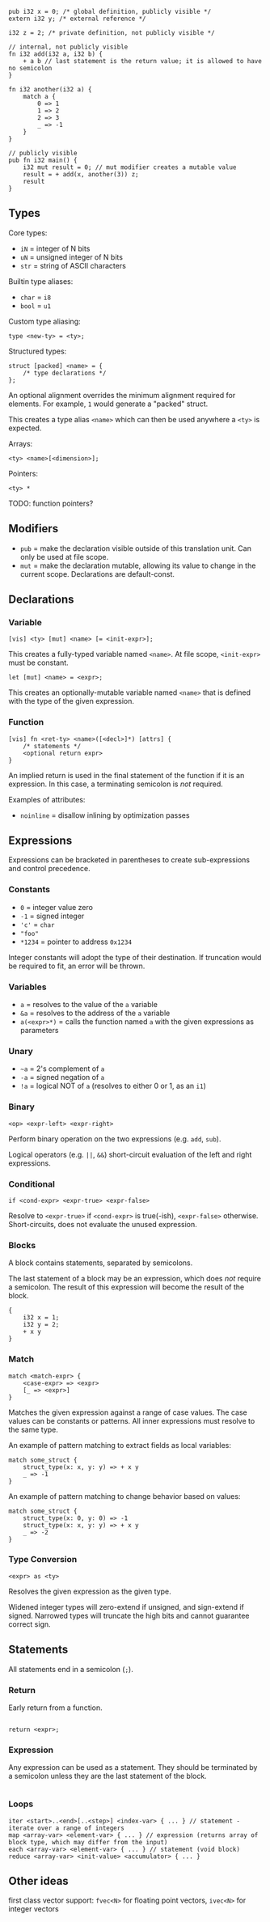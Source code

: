 ```
pub i32 x = 0; /* global definition, publicly visible */
extern i32 y; /* external reference */

i32 z = 2; /* private definition, not publicly visible */

// internal, not publicly visible
fn i32 add(i32 a, i32 b) {
    + a b // last statement is the return value; it is allowed to have no semicolon
}

fn i32 another(i32 a) {
    match a {
        0 => 1
        1 => 2
        2 => 3
        _ => -1
    }
}

// publicly visible
pub fn i32 main() {
    i32 mut result = 0; // mut modifier creates a mutable value
    result = + add(x, another(3)) z;
    result
}
```

## Types

Core types:

- `iN` = integer of N bits
- `uN` = unsigned integer of N bits
- `str` = string of ASCII characters

Builtin type aliases:

- `char` = `i8`
- `bool` = `u1`

Custom type aliasing:

```
type <new-ty> = <ty>;
```

Structured types:

```
struct [packed] <name> = {
    /* type declarations */
};
```

An optional alignment overrides the minimum alignment required for elements. For example, `1` would generate a "packed" struct.

This creates a type alias `<name>` which can then be used anywhere a `<ty>` is expected.

Arrays:

```
<ty> <name>[<dimension>];
```

Pointers:

```
<ty> *
```

TODO: function pointers?

## Modifiers

- `pub` = make the declaration visible outside of this translation unit. Can only be used at file scope.
- `mut` = make the declaration mutable, allowing its value to change in the current scope. Declarations are default-const.

## Declarations

### Variable

```
[vis] <ty> [mut] <name> [= <init-expr>];
```

This creates a fully-typed variable named `<name>`. At file scope, `<init-expr>` must be constant.

```
let [mut] <name> = <expr>;
```

This creates an optionally-mutable variable named `<name>` that is defined with the type of the given expression.

### Function

```
[vis] fn <ret-ty> <name>([<decl>]*) [attrs] {
    /* statements */
    <optional return expr>
}
```

An implied return is used in the final statement of the function if it is an expression. In this case, a terminating semicolon is _not_ required.

Examples of attributes:

- `noinline` = disallow inlining by optimization passes

## Expressions

Expressions can be bracketed in parentheses to create sub-expressions and control precedence.

### Constants

- `0` = integer value zero
- `-1` = signed integer
- `'c'` = `char`
- `"foo"`
- `*1234` = pointer to address `0x1234`

Integer constants will adopt the type of their destination. If truncation would be required to fit, an error will be thrown.

### Variables

- `a` = resolves to the value of the `a` variable
- `&a` = resolves to the address of the `a` variable
- `a(<expr>*)` = calls the function named `a` with the given expressions as parameters

### Unary

- `~a` = 2's complement of `a`
- `-a` = signed negation of `a`
- `!a` = logical NOT of `a` (resolves to either 0 or 1, as an `i1`)

### Binary

`<op> <expr-left> <expr-right>`

Perform binary operation on the two expressions (e.g. `add`, `sub`).

Logical operators (e.g. `||`, `&&`) short-circuit evaluation of the left and right expressions.

### Conditional

`if <cond-expr> <expr-true> <expr-false>`

Resolve to `<expr-true>` if `<cond-expr>` is true(-ish), `<expr-false>` otherwise. Short-circuits, does not evaluate the unused expression.

### Blocks

A block contains statements, separated by semicolons.

The last statement of a block may be an expression, which does _not_ require a semicolon. The result of this expression will become the result of the block.

```
{
    i32 x = 1;
    i32 y = 2;
    + x y
}
```

### Match

```
match <match-expr> {
    <case-expr> => <expr>
    [_ => <expr>]
}
```

Matches the given expression against a range of case values. The case values can be constants or patterns. All inner expressions must resolve to the same type.

An example of pattern matching to extract fields as local variables:

```
match some_struct {
    struct_type(x: x, y: y) => + x y
    _ => -1
}
```

An example of pattern matching to change behavior based on values:

```
match some_struct {
    struct_type(x: 0, y: 0) => -1
    struct_type(x: x, y: y) => + x y
    _ => -2
}
```

### Type Conversion

`<expr> as <ty>`

Resolves the given expression as the given type.

Widened integer types will zero-extend if unsigned, and sign-extend if signed. Narrowed types will truncate the high bits and cannot guarantee correct sign.

## Statements

All statements end in a semicolon (`;`).

### Return

Early return from a function.

```

return <expr>;

```

### Expression

Any expression can be used as a statement. They should be terminated by a semicolon unless they are the last statement of the block.

```

```

### Loops

```
iter <start>..<end>[..<step>] <index-var> { ... } // statement - iterate over a range of integers
map <array-var> <element-var> { ... } // expression (returns array of block type, which may differ from the input)
each <array-var> <element-var> { ... } // statement (void block)
reduce <array-var> <init-value> <accumulator> { ... }
```

## Other ideas

first class vector support: `fvec<N>` for floating point vectors, `ivec<N>` for integer vectors

```

```
